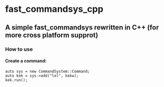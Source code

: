 # fast_commandsys_cpp
## A simple fast_commandsys rewritten in C++ (for more cross platform supprot)


### How to use 

#### Create a command:
```
auto sys = new CommandSystem::Command;
auto kek = sys->add("lel", kekw);
kek.run();
```
